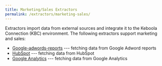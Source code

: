```yaml
---
title: Marketing/Sales Extractors 
permalink: /extractors/marketing-sales/
---
```


Extractors import data from external sources and integrate it to the Keboola Connection (KBC) environment.
The following extractors support marketing and sales:

- [Google-adwords-reports](/extractors/marketing-sales/google-adwords-reports/) --- fetching data from Google Adword reports
- [HubSpot](/extractors/marketing-sales/hubspot/) --- fetching data from HubSpot
- [Google Analytics](/extractors/marketing-sales/google-analytics/) --- fetching data from Google Analytics
